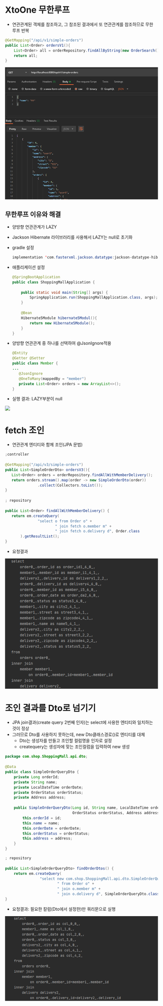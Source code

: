 # XtoOne 무한루프
* 연관관계된 객체를 참조하고, 그 참조된 결과에서 또 연관관계를 참조하므로 무한 루프 반복
```java
@GetMapping("/api/v1/simple-orders")
public List<Order> ordersV1(){
    List<Order> all = orderRepository.findAllByString(new OrderSearch());
    return all;
}
```

![](../imgs/주문조회1.png)

## 무한루프 이유와 해결
* 양방향 연관관계가 LAZY
* Jackson Hibernate 라이브러리를 사용해서 LAZY는 null로 초기화
* gradle 설정
    ```java
    implementation 'com.fasterxml.jackson.datatype:jackson-datatype-hibernate5'
    ```
* 애플리케이션 설정
    ```java
    @SpringBootApplication
    public class ShoppingMallApplication {
    
    	public static void main(String[] args) {
    		SpringApplication.run(ShoppingMallApplication.class, args);
    	}
    
    	@Bean
    	Hibernate5Module hibernate5Modul(){
    		return new Hibernate5Module();
    	}
    }
    ```
 * 양방향 연관관계 중 하나를 선택하여 @JsonIgnore적용
    ```java
   @Entity
   @Getter @Setter
   public class Member {
   ...
       @JsonIgnore
       @OneToMany(mappedBy = "member")
       private List<Order> orders = new ArrayList<>();
   }
   ```
   
 * 실행 결과: LAZY부분이 null
 
 ![](../imgs/주문조회2.png)
 
 
 # fetch 조인
 * 연관관계 엔티티와 함께 조인(JPA 문법)
 ```java
;controller

@GetMapping("/api/v3/simple-orders")
public List<SimpleOrderDto> ordersV3(){
    List<Order> orders = orderRepository.findAllWithMemberDelivery();
    return orders.stream().map(order -> new SimpleOrderDto(order))
                .collect(Collectors.toList());
}

; repository

public List<Order> findAllWithMemberDelivery() {
    return em.createQuery(
                "select o from Order o" +
                        " join fetch o.member m" +
                        " join fetch o.delivery d", Order.class
        ).getResultList();
}
```

* 요청결과

 ![](../imgs/주문조회3.png)
 
 
 # 조인 결과를 Dto로 넘기기
 * JPA join결과(create query 2번째 인자)는 select에 사용한 엔티티와 일치하는 것이 정상
 * 그러므로 Dto를 사용하지 못하는데, new Dto클래스경로()로 엔티티를 대체
    * Dto는 생성자를 만들고 조인할 컬럼명을 인자로 설정
    * createquery는 생성자에 맞는 조인컬럼을 입력하여 new 생성
```java
package com.shop.ShoppingMall.api.dto;

@Data
public class SimpleOrderQueryDto {
    private Long orderId;
    private String name;
    private LocalDateTime orderDate;
    private OrderStatus orderStatus;
    private Address address;

    public SimpleOrderQueryDto(Long id, String name, LocalDateTime orderDate,
                               OrderStatus orderStatus, Address address) {
        this.orderId = id;
        this.name = name;
        this.orderDate = orderDate;
        this.orderStatus = orderStatus;
        this.address = address;
    }
}
```

```java
; repository

public List<SimpleOrderQueryDto> findOrderDtos() {
    return em.createQuery(
                "select new com.shop.ShoppingMall.api.dto.SimpleOrderQueryDto(o.id, m.name, o.orderDate, o.status, d.address)" +
                        " from Order o" +
                        " join o.member m" +
                        " join o.delivery d", SimpleOrderQueryDto.class).getResultList();
}
```

* 요청결과: 필요한 칼럼(Dto에서 설정한)만 쿼리문으로 실행

 ![](../imgs/주문조회4.png)